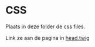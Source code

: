 # CSS

Plaats in deze folder de css files.

Link ze aan de pagina in [head.twig](../../App/Views/components/head.twig)
